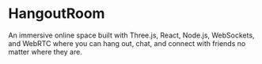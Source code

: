 # HangoutRoom
An immersive online space built with Three.js, React, Node.js, WebSockets, and WebRTC where you can hang out, chat, and connect with friends no matter where they are.
